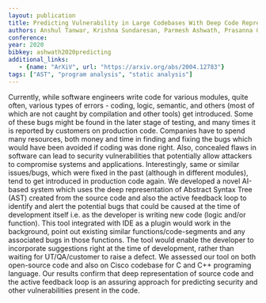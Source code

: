 ```yaml
---
layout: publication
title: Predicting Vulnerability in Large Codebases With Deep Code Representation
authors: Anshul Tanwar, Krishna Sundaresan, Parmesh Ashwath, Prasanna Ganesan, Sathish Kumar Chandrasekaran, Sriram Ravi 
conference: 
year: 2020
bibkey: ashwath2020predicting
additional_links:
   - {name: "ArXiV", url: "https://arxiv.org/abs/2004.12783"}
tags: ["AST", "program analysis", "static analysis"]
---
```

Currently, while software engineers write code for various modules, quite often, various types of errors - coding, logic, semantic, and others (most of which are not caught by compilation and other tools) get introduced. Some of these bugs might be found in the later stage of testing, and many times it is reported by customers on production code. Companies have to spend many resources, both money and time in finding and fixing the bugs which would have been avoided if coding was done right. Also, concealed flaws in software can lead to security vulnerabilities that potentially allow attackers to compromise systems and applications. Interestingly, same or similar issues/bugs, which were fixed in the past (although in different modules), tend to get introduced in production code again.
We developed a novel AI-based system which uses the deep representation of Abstract Syntax Tree (AST) created from the source code and also the active feedback loop to identify and alert the potential bugs that could be caused at the time of development itself i.e. as the developer is writing new code (logic and/or function). This tool integrated with IDE as a plugin would work in the background, point out existing similar functions/code-segments and any associated bugs in those functions. The tool would enable the developer to incorporate suggestions right at the time of development, rather than waiting for UT/QA/customer to raise a defect.
We assessed our tool on both open-source code and also on Cisco codebase for C and C++ programing language. Our results confirm that deep representation of source code and the active feedback loop is an assuring approach for predicting security and other vulnerabilities present in the code.
